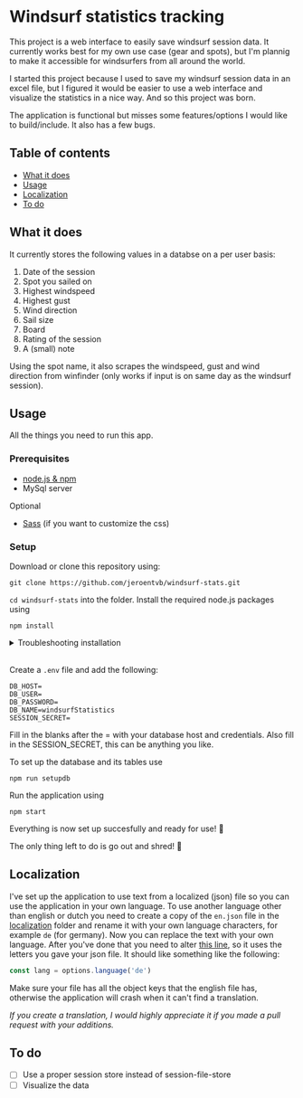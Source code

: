 # Windsurf statistics tracking
This project is a web interface to easily save windsurf session data.
It currently works best for my own use case (gear and spots), but I'm plannig to make it accessible for windsurfers from all around the world.

I started this project because I used to save my windsurf session data in an excel file, but I figured it would be easier to use a web interface and visualize the statistics in a nice way. And so this project was born.

The application is functional but misses some features/options I would like to build/include. It also has a few bugs.

## Table of contents
* [What it does](#what-it-does)
* [Usage](#usage)
* [Localization](#localization)
* [To do](#to-do)

## What it does
It currently stores the following values in a databse on a per user basis:
1. Date of the session
2. Spot you sailed on
3. Highest windspeed
4. Highest gust
5. Wind direction
6. Sail size
7. Board
8. Rating of the session
9. A (small) note

Using the spot name, it also scrapes the windspeed, gust and wind direction from winfinder (only works if input is on same day as the windsurf session).

## Usage
All the things you need to run this app.

### Prerequisites
* [node.js & npm](https://nodejs.org/en/)
* MySql server

Optional
* [Sass](https://sass-lang.com/) (if you want to customize the css)

### Setup
Download or clone this repository using:
```
git clone https://github.com/jeroentvb/windsurf-stats.git
```
`cd windsurf-stats` into the folder.
Install the required node.js packages using
```
npm install
```
<details><summary>Troubleshooting installation</summary>

If you are using windows you may have to execute the following commands first
```
npm install -g node-gyp
npm install --g --production windows-build-tools
```
On mac you may need to install the xcode command line tools using
```
xcode-select --install
```

</details><br/>

Create a `.env` file and add the following:
```
DB_HOST=
DB_USER=
DB_PASSWORD=
DB_NAME=windsurfStatistics
SESSION_SECRET=
```
Fill in the blanks after the = with your database host and credentials. Also fill in the SESSION_SECRET, this can be anything you like.

To set up the database and its tables use
```
npm run setupdb
```

Run the application using
```
npm start
```

Everything is now set up succesfully and ready for use! 🎉

The only thing left to do is go out and shred! 🤙

## Localization
I've set up the application to use text from a localized (json) file so you can use the application in your own language. To use another language other than english or dutch you need to create a copy of the `en.json` file in the [localization](/localization) folder and rename it with your own language characters, for example `de` (for germany).
Now you can replace the text with your own language. After you've done that you need to alter [this line](https://github.com/jeroentvb/windsurf-stats/blob/6fbddc1f5261745f8d7b49c140f061de8ed3bec0/index.js#L12), so it uses the letters you gave your json file. It should like something like the following:
```js
const lang = options.language('de')
```
Make sure your file has all the object keys that the english file has, otherwise the application will crash when it can't find a translation.

*If you create a translation, I would highly appreciate it if you made a pull request with your additions.*

## To do
- [ ] Use a proper session store instead of session-file-store
- [ ] Visualize the data
